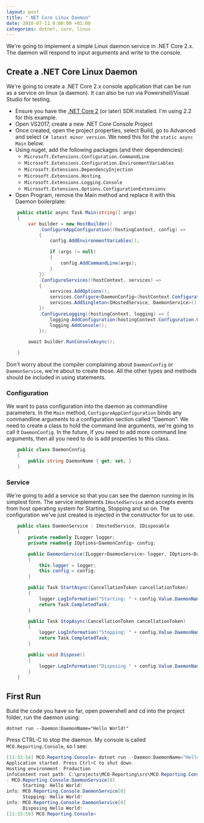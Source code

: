 ```yaml
---
layout: post
title: ".NET Core Linux Daemon"
date: 2018-07-11 0:00:00 +01:00
categories: dotnet, core, linux
---
```

We're going to implement a simple Linux daemon service in .NET Core 2.x. The daemon will respond to input arguments and write to the console.

## Create a .NET Core Linux Daemon
We're going to create a .NET Core 2.x console application that can be run as a service on linux (a daemon). It can also be run via Powershell/Visual Studio for testing.

- Ensure you have the [.NET Core 2](https://dotnet.microsoft.com/download/dotnet-core/2.2) (or later) SDK installed. I'm using 2.2 for this example.
- Open VS2017, create a new .NET Core Console Project
- Once created, open the project properties, select Build, go to Advanced and select `C# latest minor version`. We need this for the `static async Main` below.
- Using nuget, add the following packages (and their dependencies):
  - `Microsoft.Extensions.Configuration.CommandLine`
  - `Microsoft.Extensions.Configuration.EnvironmentVariables`
  - `Microsoft.Extensions.DependencyInjection`
  - `Microsoft.Extensions.Hosting`
  - `Microsoft.Extensions.Logging.Console`
  - `Microsoft.Extensions.Options.ConfigurationExtensions`
- Open Program, remove the Main method and replace it with this Daemon boilerplate:

```csharp
    public static async Task Main(string[] args)
    {
        var builder = new HostBuilder()
            .ConfigureAppConfiguration((hostingContext, config) =>
            {
                config.AddEnvironmentVariables();

                if (args != null)
                {
                    config.AddCommandLine(args);
                }
            })
            .ConfigureServices((hostContext, services) =>
            {
                services.AddOptions();
                services.Configure<DaemonConfig>(hostContext.Configuration.GetSection("Daemon"));
                services.AddSingleton<IHostedService, DaemonService>();
            })
            .ConfigureLogging((hostingContext, logging) => {
                logging.AddConfiguration(hostingContext.Configuration.GetSection("Logging"));
                logging.AddConsole();
            });

        await builder.RunConsoleAsync();

    }
```

Don't worry about the compiler complaining about `DaemonConfig` or `DaemonService`, we're about to create those. All the other types and methods should be included in using statements.

### Configuration
We want to pass configuration into the daemon as commandline parameters. In the `Main` method, `ConfigureAppConfiguration` binds any commandline arguments to a configuration section called "Daemon". We need to create a class to hold the command line arguments, we're going to call it `DaemonConfig`. In the future, if you need to add more command line arguments, then all you need to do is add properties to this class.

```csharp
    public class DaemonConfig
    {
        public string DaemonName { get; set; }
    }
```

### Service
We're going to add a service so that you can see the daemon running in its simplest form. The service implements `IHostedService` and accepts events from host operating system for Starting, Stopping and so on. The configuration we've just created is injected in the constructor for us to use.

```csharp
    public class DaemonService : IHostedService, IDisposable
    {
        private readonly ILogger logger;
        private readonly IOptions<DaemonConfig> config;

        public DaemonService(ILogger<DaemonService> logger, IOptions<DaemonConfig> config)
        {
            this.logger = logger;
            this.config = config;
        }

        public Task StartAsync(CancellationToken cancellationToken)
        {
            logger.LogInformation("Starting: " + config.Value.DaemonName);
            return Task.CompletedTask;
        }

        public Task StopAsync(CancellationToken cancellationToken)
        {
            logger.LogInformation("Stopping: " + config.Value.DaemonName);
            return Task.CompletedTask;
        }

        public void Dispose()
        {
            logger.LogInformation("Disposing " + config.Value.DaemonName);
        }
    }
```

## First Run
Build the code you have so far, open powershell and cd into the project folder, run the daemon using:

`dotnet run --Daemon:DaemonName="Hello World!"`

Press CTRL-C to stop the daemon. My console is called `MCO.Reporting.Console`, so I see:

```powershell
[11:33:54] MCO.Reporting.Console> dotnet run --Daemon:DaemonName="Hello World!"
Application started. Press Ctrl+C to shut down.
Hosting environment: Production
infoContent root path: C:\projects\MCO-Reporting\src\MCO.Reporting.Console\bin\Debug\netcoreapp2.2\
: MCO.Reporting.Console.DaemonService[0]
      Starting: Hello World!
info: MCO.Reporting.Console.DaemonService[0]
      Stopping: Hello World!
info: MCO.Reporting.Console.DaemonService[0]
      Disposing Hello World!
[11:33:59] MCO.Reporting.Console>
```